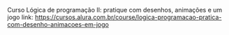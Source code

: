 Curso Lógica de programação II: pratique com desenhos, animações e um jogo
link: https://cursos.alura.com.br/course/logica-programacao-pratica-com-desenho-animacoes-em-jogo
